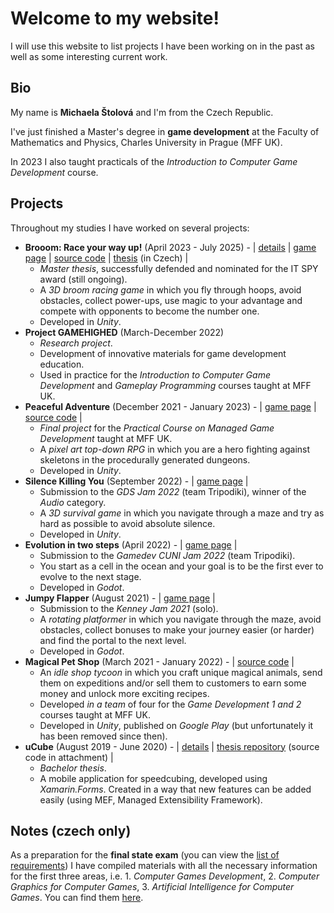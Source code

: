 # Welcome to my website!

I will use this website to list projects I have been working on in the past as well as some interesting current work.

## Bio
My name is **Michaela Štolová** and I'm from the Czech Republic.

I've just finished a Master's degree in **game development** at the Faculty of Mathematics and Physics, Charles University in Prague (MFF UK).

In 2023 I also taught practicals of the *Introduction to Computer Game Development* course.

## Projects
Throughout my studies I have worked on several projects:
- **Brooom: Race your way up!** (April 2023 - July 2025) - \| [details](./projects/brooom.md) \| [game page](https://michelle2.itch.io/brooom) \| [source code](https://github.com/Michelle123211/Brooom) \| [thesis](./projects/brooom-master_thesis.pdf) (in Czech) \|
  - *Master thesis*, successfully defended and nominated for the IT SPY award (still ongoing).
  - A *3D broom racing game* in which you fly through hoops, avoid obstacles, collect power-ups, use magic to your advantage and compete with opponents to become the number one.
  - Developed in *Unity*.
- **Project GAMEHIGHED** (March-December 2022)
  - *Research project*.
  - Development of innovative materials for game development education.
  - Used in practice for the *Introduction to Computer Game Development* and *Gameplay Programming* courses taught at MFF UK.
- **Peaceful Adventure** (December 2021 - January 2023) - \| [game page](https://michelle2.itch.io/peaceful-adventure) \| [source code](https://github.com/Michelle123211/Peaceful-Adventure) \|
  - *Final project* for the *Practical Course on Managed Game Development* taught at MFF UK.
  - A *pixel art top-down RPG* in which you are a hero fighting against skeletons in the procedurally generated dungeons.
  - Developed in *Unity*.
- **Silence Killing You** (September 2022) - \| [game page](https://michelle2.itch.io/silence-killing-you) \|
  - Submission to the *GDS Jam 2022* (team Tripodiki), winner of the *Audio* category.
  - A *3D survival game* in which you navigate through a maze and try as hard as possible to avoid absolute silence.
  - Developed in *Unity*.
- **Evolution in two steps** (April 2022) - \| [game page](https://michelle2.itch.io/evolution-in-two-steps-now-for-real) \|
  - Submission to the *Gamedev CUNI Jam 2022* (team Tripodiki).
  - You start as a cell in the ocean and your goal is to be the first ever to evolve to the next stage.
  - Developed in *Godot*.
- **Jumpy Flapper** (August 2021) - \| [game page](https://michelle2.itch.io/jumpy-flapper) \|
  - Submission to the *Kenney Jam 2021* (solo).
  - A *rotating platformer* in which you navigate through the maze, avoid obstacles, collect bonuses to make your journey easier (or harder) and find the portal to the next level.
  - Developed in *Godot*.
- **Magical Pet Shop** (March 2021 - January 2022) - \| [source code](https://github.com/maoap1/magical-pet-shop) \|
  - An *idle shop tycoon* in which you craft unique magical animals, send them on expeditions and/or sell them to customers to earn some money and unlock more exciting recipes.
  - Developed *in a team* of four for the *Game Development 1 and 2* courses taught at MFF UK.
  - Developed in *Unity*, published on *Google Play* (but unfortunately it has been removed since then).
- **uCube** (August 2019 - June 2020) - \| [details](./projects/ucube.md) \| [thesis repository](https://dspace.cuni.cz/handle/20.500.11956/119422) (source code in attachment) \|
  - *Bachelor thesis*.
  - A mobile application for speedcubing, developed using *Xamarin.Forms*. Created in a way that new features can be added easily (using MEF, Managed Extensibility Framework).

## Notes (czech only)
As a preparation for the **final state exam** (you can view the [list of requirements](./notes/state_final_exam-requirements.md)) I have compiled materials with all the necessary information for the first three areas, i.e. 1. *Computer Games Development*, 2. *Computer Graphics for Computer Games*, 3. *Artificial Intelligence for Computer Games*. You can find them [here](https://github.com/Michelle123211/mgr-statnice-poznamky).